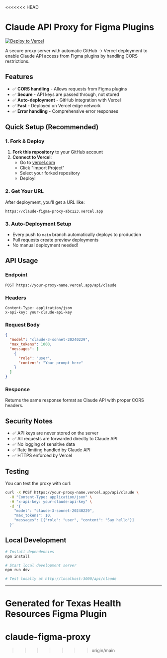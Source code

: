 <<<<<<< HEAD
# Claude API Proxy for Figma Plugins

[![Deploy to Vercel](https://vercel.com/button)](https://vercel.com/new/clone?repository-url=https://github.com/yourusername/claude-figma-proxy)

A secure proxy server with automatic GitHub → Vercel deployment to enable Claude API access from Figma plugins by handling CORS restrictions.

## Features

- ✅ **CORS handling** - Allows requests from Figma plugins
- ✅ **Secure** - API keys are passed through, not stored
- ✅ **Auto-deployment** - GitHub integration with Vercel
- ✅ **Fast** - Deployed on Vercel edge network
- ✅ **Error handling** - Comprehensive error responses

## Quick Setup (Recommended)

### 1. Fork & Deploy
1. **Fork this repository** to your GitHub account
2. **Connect to Vercel**:
   - Go to [vercel.com](https://vercel.com)
   - Click "Import Project"
   - Select your forked repository
   - Deploy!

### 2. Get Your URL
After deployment, you'll get a URL like:
```
https://claude-figma-proxy-abc123.vercel.app
```

### 3. Auto-Deployment Setup
- Every push to `main` branch automatically deploys to production
- Pull requests create preview deployments
- No manual deployment needed!

## API Usage

### Endpoint
```
POST https://your-proxy-name.vercel.app/api/claude
```

### Headers
```
Content-Type: application/json
x-api-key: your-claude-api-key
```

### Request Body
```json
{
  "model": "claude-3-sonnet-20240229",
  "max_tokens": 1000,
  "messages": [
    {
      "role": "user",
      "content": "Your prompt here"
    }
  ]
}
```

### Response
Returns the same response format as Claude API with proper CORS headers.

## Security Notes

- ✅ API keys are never stored on the server
- ✅ All requests are forwarded directly to Claude API
- ✅ No logging of sensitive data
- ✅ Rate limiting handled by Claude API
- ✅ HTTPS enforced by Vercel

## Testing

You can test the proxy with curl:
```bash
curl -X POST https://your-proxy-name.vercel.app/api/claude \
  -H "Content-Type: application/json" \
  -H "x-api-key: your-claude-api-key" \
  -d '{
    "model": "claude-3-sonnet-20240229",
    "max_tokens": 10,
    "messages": [{"role": "user", "content": "Say hello"}]
  }'
```

## Local Development

```bash
# Install dependencies
npm install

# Start local development server
npm run dev

# Test locally at http://localhost:3000/api/claude
```

---

**Generated for Texas Health Resources Figma Plugin**
=======
# claude-figma-proxy
>>>>>>> origin/main
